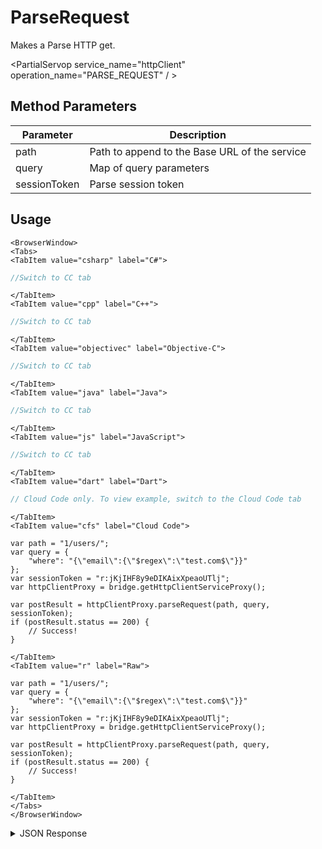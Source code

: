 # ParseRequest

Makes a Parse HTTP get.

<PartialServop service_name="httpClient" operation_name="PARSE_REQUEST" / >

## Method Parameters
Parameter | Description
--------- | -----------
path | Path to append to the Base URL of the service
query | Map of query parameters
sessionToken | Parse session token

## Usage

```mdx-code-block
<BrowserWindow>
<Tabs>
<TabItem value="csharp" label="C#">
```

```csharp
//Switch to CC tab
```

```mdx-code-block
</TabItem>
<TabItem value="cpp" label="C++">
```

```cpp
//Switch to CC tab
```

```mdx-code-block
</TabItem>
<TabItem value="objectivec" label="Objective-C">
```

```objectivec
//Switch to CC tab
```

```mdx-code-block
</TabItem>
<TabItem value="java" label="Java">
```

```java
//Switch to CC tab
```

```mdx-code-block
</TabItem>
<TabItem value="js" label="JavaScript">
```

```javascript
//Switch to CC tab
```

```mdx-code-block
</TabItem>
<TabItem value="dart" label="Dart">
```

```dart
// Cloud Code only. To view example, switch to the Cloud Code tab
```

```mdx-code-block
</TabItem>
<TabItem value="cfs" label="Cloud Code">
```

```cfscript
var path = "1/users/";
var query = {
    "where": "{\"email\":{\"$regex\":\"test.com$\"}}"
};
var sessionToken = "r:jKjIHF8y9eDIKAixXpeaoUTlj";
var httpClientProxy = bridge.getHttpClientServiceProxy();

var postResult = httpClientProxy.parseRequest(path, query, sessionToken);
if (postResult.status == 200) {
    // Success!
}
```

```mdx-code-block
</TabItem>
<TabItem value="r" label="Raw">
```

```cfscript
var path = "1/users/";
var query = {
    "where": "{\"email\":{\"$regex\":\"test.com$\"}}"
};
var sessionToken = "r:jKjIHF8y9eDIKAixXpeaoUTlj";
var httpClientProxy = bridge.getHttpClientServiceProxy();

var postResult = httpClientProxy.parseRequest(path, query, sessionToken);
if (postResult.status == 200) {
    // Success!
}
```

```mdx-code-block
</TabItem>
</Tabs>
</BrowserWindow>
```

<details>
<summary>JSON Response</summary>

```json
{
    "status": 200,
    "data": {
        "statusCode": 200,
        "json": {
            "key": "value"
        }
    }
}
```
</details>


